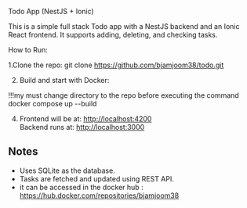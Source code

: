  Todo App (NestJS + Ionic)

This is a simple full stack Todo app with a NestJS backend and an Ionic React frontend. It supports adding, deleting, and checking tasks.

 How to Run:

1.Clone the repo:
git clone https://github.com/bjamjoom38/todo.git


2. Build and start with Docker:

!!!my must change directory to the repo before executing the command 
docker compose up --build


4. Frontend will be at: [http://localhost:4200](http://localhost:4200)  
Backend runs at: [http://localhost:3000](http://localhost:3000)

## Notes

- Uses SQLite as the database.
- Tasks are fetched and updated using REST API.
-  it can be accessed in the docker hub : https://hub.docker.com/repositories/bjamjoom38
